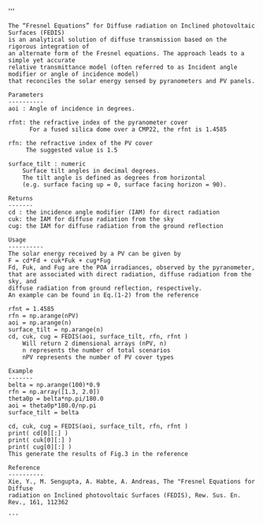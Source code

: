    '''
    
    The “Fresnel Equations” for Diffuse radiation on Inclined photovoltaic Surfaces (FEDIS)
    is an analytical solution of diffuse transmission based on the rigorous integration of
    an alternate form of the Fresnel equations. The approach leads to a simple yet accurate
    relative transmittance model (often referred to as Incident angle modifier or angle of incidence model) 
    that reconciles the solar energy sensed by pyranometers and PV panels.

    Parameters
    ----------
    aoi : Angle of incidence in degrees.

    rfnt: the refractive index of the pyranometer cover
          For a fused silica dome over a CMP22, the rfnt is 1.4585

    rfn: the refractive index of the PV cover
         The suggested value is 1.5

    surface_tilt : numeric
        Surface tilt angles in decimal degrees.
        The tilt angle is defined as degrees from horizontal
        (e.g. surface facing up = 0, surface facing horizon = 90).

    Returns
    -------
    cd : the incidence angle modifier (IAM) for direct radiation
    cuk: the IAM for diffuse radiation from the sky
    cug: the IAM for diffuse radiation from the ground reflection

    Usage
    ----------
    The solar energy received by a PV can be given by
    F = cd*Fd + cuk*Fuk + cug*Fug
    Fd, Fuk, and Fug are the POA irradiances, observed by the pyranometer, 
    that are associated with direct radiation, diffuse radiation from the sky, and 
    diffuse radiation from ground reflection, respectively.
    An example can be found in Eq.(1-2) from the reference

    rfnt = 1.4585
    rfn = np.arange(nPV)
    aoi = np.arange(n)
    surface_tilt = np.arange(n)
    cd, cuk, cug = FEDIS(aoi, surface_tilt, rfn, rfnt )
        Will return 2 dimensional arrays (nPV, n)
        n represents the number of total scenarios
        nPV represents the number of PV cover types

    Example
    -------
    belta = np.arange(100)*0.9
    rfn = np.array([1.3, 2.0]) 
    theta0p = belta*np.pi/180.0
    aoi = theta0p*180.0/np.pi
    surface_tilt = belta

    cd, cuk, cug = FEDIS(aoi, surface_tilt, rfn, rfnt )
    print( cd[0][:] )
    print( cuk[0][:] )
    print( cug[0][:] )
    This generate the results of Fig.3 in the reference

    Reference
    ----------
    Xie, Y., M. Sengupta, A. Habte, A. Andreas, The "Fresnel Equations for Diffuse 
    radiation on Inclined photovoltaic Surfaces (FEDIS), Rew. Sus. En. Rev., 161, 112362

    '''


